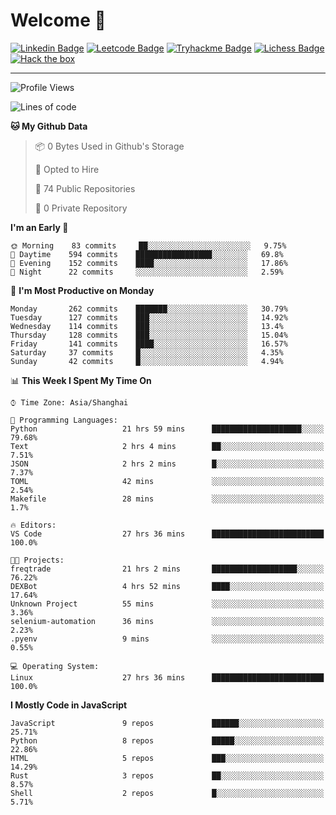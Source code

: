 # Welcome 👋

[![Linkedin Badge](https://img.shields.io/badge/-PedroTorres-blue?style=flat-square&logo=Linkedin&logoColor=white&link=https://www.linkedin.com/in/PedroTorres/)](https://www.linkedin.com/in/pedro-torres-cruz/)
[![Leetcode Badge](https://img.shields.io/badge/profile-leetcode-green)](https://leetcode.com/corfucinas/)
[![Tryhackme Badge](https://img.shields.io/badge/profile-tryhackme-blue)](https://tryhackme.com/p/Corfucinas/)
[![Lichess Badge](https://img.shields.io/badge/challenge_me-lichess-yellow)](https://lichess.org/@/Corfucinas)
[![Hack the box](https://img.shields.io/badge/hack_the_box-profile-red)](https://www.hackthebox.eu/profile/375826)

---

<!--START_SECTION:waka-->
![Profile Views](http://img.shields.io/badge/Profile%20Views-3-blue)

![Lines of code](https://img.shields.io/badge/From%20Hello%20World%20I%27ve%20Written-26.5%20million%20lines%20of%20code-blue)

**🐱 My Github Data** 

> 📦 0 Bytes Used in Github's Storage 
 > 
> 💼 Opted to Hire
 > 
> 📜 74 Public Repositories
 > 
> 🔑 0 Private Repository 
 > 
**I'm an Early 🐤** 

```text
🌞 Morning    83 commits     ██░░░░░░░░░░░░░░░░░░░░░░░   9.75% 
🌆 Daytime    594 commits    █████████████████░░░░░░░░   69.8% 
🌃 Evening    152 commits    ████░░░░░░░░░░░░░░░░░░░░░   17.86% 
🌙 Night      22 commits     ░░░░░░░░░░░░░░░░░░░░░░░░░   2.59%

```
📅 **I'm Most Productive on Monday** 

```text
Monday       262 commits    ███████░░░░░░░░░░░░░░░░░░   30.79% 
Tuesday      127 commits    ███░░░░░░░░░░░░░░░░░░░░░░   14.92% 
Wednesday    114 commits    ███░░░░░░░░░░░░░░░░░░░░░░   13.4% 
Thursday     128 commits    ███░░░░░░░░░░░░░░░░░░░░░░   15.04% 
Friday       141 commits    ████░░░░░░░░░░░░░░░░░░░░░   16.57% 
Saturday     37 commits     █░░░░░░░░░░░░░░░░░░░░░░░░   4.35% 
Sunday       42 commits     █░░░░░░░░░░░░░░░░░░░░░░░░   4.94%

```


📊 **This Week I Spent My Time On** 

```text
⌚︎ Time Zone: Asia/Shanghai

💬 Programming Languages: 
Python                   21 hrs 59 mins      ████████████████████░░░░░   79.68% 
Text                     2 hrs 4 mins        ██░░░░░░░░░░░░░░░░░░░░░░░   7.51% 
JSON                     2 hrs 2 mins        █░░░░░░░░░░░░░░░░░░░░░░░░   7.37% 
TOML                     42 mins             ░░░░░░░░░░░░░░░░░░░░░░░░░   2.54% 
Makefile                 28 mins             ░░░░░░░░░░░░░░░░░░░░░░░░░   1.7%

🔥 Editors: 
VS Code                  27 hrs 36 mins      █████████████████████████   100.0%

🐱‍💻 Projects: 
freqtrade                21 hrs 2 mins       ███████████████████░░░░░░   76.22% 
DEXBot                   4 hrs 52 mins       ████░░░░░░░░░░░░░░░░░░░░░   17.64% 
Unknown Project          55 mins             ░░░░░░░░░░░░░░░░░░░░░░░░░   3.36% 
selenium-automation      36 mins             ░░░░░░░░░░░░░░░░░░░░░░░░░   2.23% 
.pyenv                   9 mins              ░░░░░░░░░░░░░░░░░░░░░░░░░   0.55%

💻 Operating System: 
Linux                    27 hrs 36 mins      █████████████████████████   100.0%

```

**I Mostly Code in JavaScript** 

```text
JavaScript               9 repos             ██████░░░░░░░░░░░░░░░░░░░   25.71% 
Python                   8 repos             █████░░░░░░░░░░░░░░░░░░░░   22.86% 
HTML                     5 repos             ███░░░░░░░░░░░░░░░░░░░░░░   14.29% 
Rust                     3 repos             ██░░░░░░░░░░░░░░░░░░░░░░░   8.57% 
Shell                    2 repos             █░░░░░░░░░░░░░░░░░░░░░░░░   5.71%

```



<!--END_SECTION:waka-->
